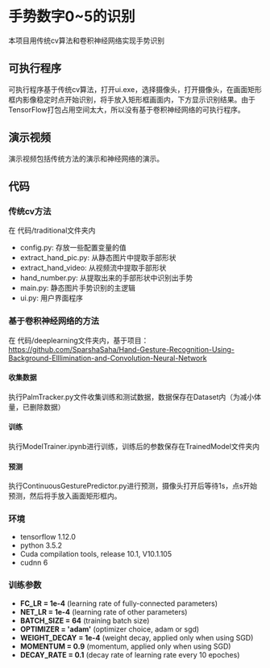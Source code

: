 # 手势数字0~5的识别
本项目用传统cv算法和卷积神经网络实现手势识别
## 可执行程序
可执行程序基于传统cv算法，打开ui.exe，选择摄像头，打开摄像头，在画面矩形框内影像稳定时点开始识别，将手放入矩形框画面内，下方显示识别结果。由于TensorFlow打包占用空间太大，所以没有基于卷积神经网络的可执行程序。
## 演示视频
演示视频包括传统方法的演示和神经网络的演示。
## 代码
### 传统cv方法
在 代码/traditional文件夹内 

- config.py: 存放一些配置变量的值 
- extract_hand_pic.py: 从静态图片中提取手部形状 
- extract_hand_video: 从视频流中提取手部形状 
- hand_number.py: 从提取出来的手部形状中识别出手势 
- main.py: 静态图片手势识别的主逻辑 
- ui.py: 用户界面程序 

### 基于卷积神经网络的方法
在 代码/deeplearning文件夹内，基于项目： https://github.com/SparshaSaha/Hand-Gesture-Recognition-Using-Background-Elllimination-and-Convolution-Neural-Network
#### 收集数据
执行PalmTracker.py文件收集训练和测试数据，数据保存在Dataset内（为减小体量，已删除数据）
#### 训练
执行ModelTrainer.ipynb进行训练，训练后的参数保存在TrainedModel文件夹内
#### 预测
执行ContinuousGesturePredictor.py进行预测，摄像头打开后等待1s，点s开始预测，然后将手放入画面矩形框内。
### 环境
- tensorflow 1.12.0
- python 3.5.2
- Cuda compilation tools, release 10.1, V10.1.105
- cudnn 6
### 训练参数
- **FC_LR = 1e-4** (learning rate of fully-connected parameters)
- **NET_LR = 1e-4** (learning rate of other parameters)
- **BATCH_SIZE = 64** (training batch size)
- **OPTIMIZER = 'adam'** (optimizer choice, adam or sgd)
- **WEIGHT_DECAY = 1e-4** (weight decay, applied only when using SGD)
- **MOMENTUM = 0.9** (momentum, applied only when using SGD)
- **DECAY_RATE = 0.1** (decay rate of learning rate every 10 epoches)

